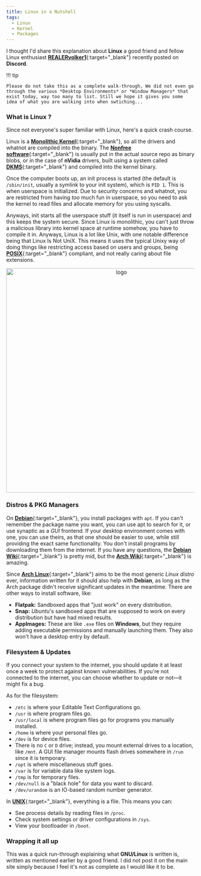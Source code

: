 ```yaml
---
title: Linux in a Nutshell
tags:
  - Linux
  - Kernel
  - Packages
---
```

I thought I'd share this explanation about **Linux** a good friend and fellow Linux enthusiast [**REALERvolker1**](REALERvolker1){:target="_blank"} recently posted on **Discord**.

!!! tip

    Please do not take this as a complete walk-through, We did not even go through the various *Desktop Environments* or *Window Managers* that exist today, way too many to list. Still we hope it gives you some idea of what you are walking into when swtiching...

### What is Linux ?

Since not everyone's super familiar with Linux, here's a quick crash course.

Linux is a [**Monolithic Kernel**](https://en.wikipedia.org/wiki/Monolithic_kernel#:~:text=A%20monolithic%20kernel%20is%20an,virtual%20interface%20over%20computer%20hardware.){:target="_blank"}, so all the drivers and whatnot are compiled into the binary. The [**Nonfree software**](https://www.fsf.org/about/what-is-free-software){:target="_blank"} is usually put in the actual source repo as binary blobs, or in the case of **nVidia** drivers, built using a system called [**DKMS**](https://en.wikipedia.org/wiki/Dynamic_Kernel_Module_Support){:target="_blank"} and compiled into the kernel binary.

Once the computer boots up, an init process is started (the default is `/sbin/init`, usually a symlink to your init system), which is `PID 1`. This is when userspace is initialized. Due to security concerns and whatnot, you are restricted from having *too* much fun in userspace, so you need to ask the kernel to read files and allocate memory for you using syscalls.

Anyways, init starts all the userspace stuff (it itself is run in userspace) and this keeps the system secure. Since Linux is monolithic, you can't just throw a malicious library into kernel space at runtime somehow, you have to compile it in. Anyways, Linux is a lot like Unix, with one notable difference being that Linux Is Not UniX. This means it uses the typical Unixy way of doing things like restricting access based on users and groups, being [**POSIX**](https://en.wikipedia.org/wiki/POSIX){:target="_blank"} compliant, and not really caring about file extensions.

<p align="center">
    <img width="600" src="https://i.imgur.com/Mu7NHx9.png" alt="logo">
</p>

### Distros & PKG Managers

On [**Debian**](https://www.debian.org){:target="_blank"}, you install packages with `apt`. If you can't remember the package name you want, you can use apt to search for it, or use synaptic as a *GUI* frontend. If your desktop environment comes with one, you can use theirs, as that one should be easier to use, while still providing the exact same functionality. You don't install programs by downloading them from the internet. If you have any questions, the [**Debian Wiki**](https://wiki.debian.org/DontBreakDebian){:target="_blank"} is pretty mid, but the [**Arch Wiki**](https://wiki.archlinux.org){:target="_blank"} is amazing.

Since [**Arch Linux**](https://archlinux.org){:target="_blank"} aims to be the most generic *Linux distro* ever, information written for it should also help with **Debian**, as long as the Arch package didn't receive significant updates in the meantime. There are other ways to install software, like:

- **Flatpak:** Sandboxed apps that "just work" on every distribution.
- **Snap:** *Ubuntu*'s sandboxed apps that are supposed to work on every distribution but have had mixed results.
- **AppImages:** These are like `.exe` files on **Windows**, but they require adding executable permissions and manually launching them. They also won't have a desktop entry by default.

### Filesystem & Updates

If you connect your system to the internet, you should update it at least once a week to protect against known vulnerabilities. If you're not connected to the internet, you can choose whether to update or not—it might fix a bug.

As for the filesystem:

- `/etc` is where your Editable Text Configurations go.
- `/usr` is where program files go.
- `/usr/local` is where program files go for programs you manually installed.
- `/home` is where your personal files go.
- `/dev` is for device files.
- There is no `C` or `D` drive; instead, you mount external drives to a location, like `/mnt`. A GUI file manager mounts flash drives somewhere in `/run` since it is temporary.
- `/opt` is where miscellaneous stuff goes.
- `/var` is for variable data like system logs.
- `/tmp` is for temporary files.
- `/dev/null` is a "black hole" for data you want to discard.
- `/dev/urandom` is an IO-based random number generator.

In [**UNIX**](https://en.wikipedia.org/wiki/Unix){:target="_blank"},  everything is a file. This means you can:

- See process details by reading files in `/proc`.
- Check system settings or driver configurations in `/sys`.
- View your bootloader in `/boot`.

### Wrapping it all up

This was a quick run-through explaining what **GNU/Linux** is written is, written as mentioned earlier by a good friend. I did not post it on the main site simply because I feel it's not as complete as I would like it to be.
